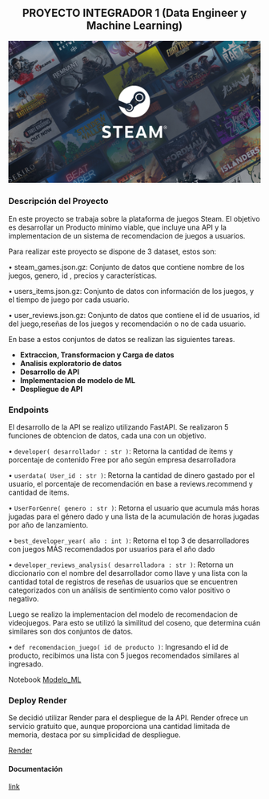 <div style="text-align: center;">
  <h2>PROYECTO INTEGRADOR 1 (Data Engineer y Machine Learning)</h2>
</div>

![Portada](https://github.com/pablongrs/MLOps_Steam/blob/master/img/portada_steam.jpg)

### Descripción del Proyecto
En este proyecto se trabaja sobre la plataforma de juegos Steam. El objetivo es desarrollar un Producto minimo viable, que incluye una API y la implementacion de un sistema de recomendacion de juegos a usuarios.

Para realizar este proyecto se dispone de 3 dataset, estos son:

• steam_games.json.gz: Conjunto de datos que contiene nombre de los juegos, genero, id , precios y características.

• users_items.json.gz: Conjunto de datos con información de los juegos, y el tiempo de juego por cada usuario.

• user_reviews.json.gz: Conjunto de datos que contiene el id de usuarios, id del juego,reseñas de los juegos y recomendación o no de cada usuario.

En base a estos conjuntos de datos se realizan las siguientes tareas.

- **Extraccion, Transformacion y Carga de datos**
- **Analisis exploratorio de datos**
- **Desarrollo de API**
- **Implementacion de modelo de ML**
- **Despliegue de API**

### Endpoints

El desarrollo de la API se realizo utilizando FastAPI. Se realizaron 5 funciones de obtencion de datos, cada una con un objetivo.

• `developer( desarrollador : str )`: Retorna la cantidad de items y porcentaje de contenido Free por año según empresa desarrolladora

• `userdata( User_id : str )`: Retorna la cantidad de dinero gastado por el usuario, el porcentaje   de recomendación en base a reviews.recommend y cantidad de items.

• `UserForGenre( genero : str )`: Retorna el usuario que acumula más horas jugadas para el género dado y una lista de la acumulación de horas jugadas por año de lanzamiento.

• `best_developer_year( año : int )`: Retorna el top 3 de desarrolladores con juegos MÁS recomendados por usuarios para el año dado

• `developer_reviews_analysis( desarrolladora : str )`: Retorna un diccionario con el nombre del desarrollador como llave y una lista con la cantidad total de registros de reseñas de usuarios que se encuentren categorizados con un análisis de sentimiento como valor positivo o negativo.

Luego se realizo la implementacion del modelo de recomendacion de videojuegos. Para esto se utilizó la similitud del coseno, que determina cuán similares son dos conjuntos de datos.

• `def recomendacion_juego( id de producto )`: Ingresando el id de producto, recibimos una lista con 5 juegos recomendados similares al ingresado.

Notebook [Modelo_ML](https://github.com/pablongrs/MLOps_Steam/blob/master/Modelamiento.ipynb)

### Deploy Render

Se decidió utilizar Render para el despliegue de la API. Render ofrece un servicio gratuito que, aunque proporciona una cantidad limitada de memoria, destaca por su simplicidad de despliegue.

[Render](https://mlops-steam-9iga.onrender.com/docs)

####  Documentación

[link](https://github.com/soyHenry/PI_ML_OPS/tree/FT)







